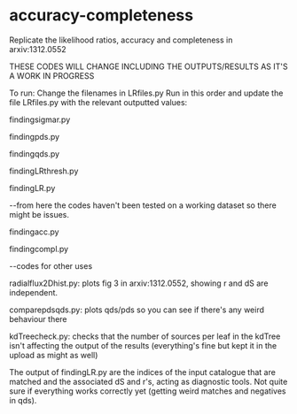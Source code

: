 # accuracy-completeness
Replicate the likelihood ratios, accuracy and completeness in arxiv:1312.0552 

THESE CODES WILL CHANGE INCLUDING THE OUTPUTS/RESULTS AS IT'S A WORK IN PROGRESS

To run:
Change the filenames in LRfiles.py
Run in this order and update the file LRfiles.py with the relevant outputted values:

findingsigmar.py

findingpds.py

findingqds.py

findingLRthresh.py

findingLR.py

--from here the codes haven't been tested on a working dataset so there might be issues.

findingacc.py

findingcompl.py

--codes for other uses 

radialflux2Dhist.py: plots fig 3 in arxiv:1312.0552, showing r and dS are independent.

comparepdsqds.py: plots qds/pds so you can see if there's any weird behaviour there 

kdTreecheck.py: checks that the number of sources per leaf in the kdTree isn't affecting the output of the results (everything's fine but kept it in the upload as might as well)


The output of findingLR.py are the indices of the input catalogue that are matched and the associated dS and r's, acting as diagnostic tools. Not quite sure if everything works correctly yet (getting weird matches and negatives in qds).
